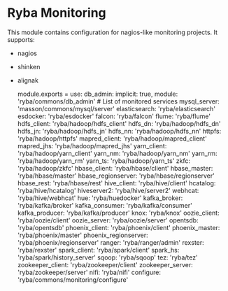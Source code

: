 
# Ryba Monitoring

This module contains configuration for nagios-like monitoring projects.
It supports:
* nagios   
* shinken   
* alignak   

    module.exports =
      use:
        db_admin: implicit: true, module: 'ryba/commons/db_admin'
        # List of monitored services
        mysql_server: 'masson/commons/mysql/server'
        elasticsearch: 'ryba/elasticsearch'
        esdocker: 'ryba/esdocker'
        falcon: 'ryba/falcon'
        flume: 'ryba/flume'
        hdfs_client: 'ryba/hadoop/hdfs_client'
        hdfs_dn: 'ryba/hadoop/hdfs_dn'
        hdfs_jn: 'ryba/hadoop/hdfs_jn'
        hdfs_nn: 'ryba/hadoop/hdfs_nn'
        httpfs: 'ryba/hadoop/httpfs'
        mapred_client: 'ryba/hadoop/mapred_client'
        mapred_jhs: 'ryba/hadoop/mapred_jhs'
        yarn_client: 'ryba/hadoop/yarn_client'
        yarn_nm: 'ryba/hadoop/yarn_nm'
        yarn_rm: 'ryba/hadoop/yarn_rm'
        yarn_ts: 'ryba/hadoop/yarn_ts'
        zkfc: 'ryba/hadoop/zkfc'
        hbase_client: 'ryba/hbase/client'
        hbase_master: 'ryba/hbase/master'
        hbase_regionserver: 'ryba/hbase/regionserver'
        hbase_rest: 'ryba/hbase/rest'
        hive_client: 'ryba/hive/client'
        hcatalog: 'ryba/hive/hcatalog'
        hiveserver2: 'ryba/hive/server2'
        webhcat: 'ryba/hive/webhcat'
        hue: 'ryba/huedocker'
        kafka_broker: 'ryba/kafka/broker'
        kafka_consumer: 'ryba/kafka/consumer'
        kafka_producer: 'ryba/kafka/producer'
        knox: 'ryba/knox'
        oozie_client: 'ryba/oozie/client'
        oozie_server: 'ryba/oozie/server'
        opentsdb: 'ryba/opentsdb'
        phoenix_client: 'ryba/phoenix/client'
        phoenix_master: 'ryba/phoenix/master'
        phoenix_regionserver: 'ryba/phoenix/regionserver'
        ranger: 'ryba/ranger/admin'
        rexster: 'ryba/rexster'
        spark_client: 'ryba/spark/client'
        spark_hs: 'ryba/spark/history_server'
        sqoop: 'ryba/sqoop'
        tez: 'ryba/tez'
        zookeeper_client: 'ryba/zookeeper/client'
        zookeeper_server: 'ryba/zookeeper/server'
        nifi: 'ryba/nifi'
      configure:
        'ryba/commons/monitoring/configure'
